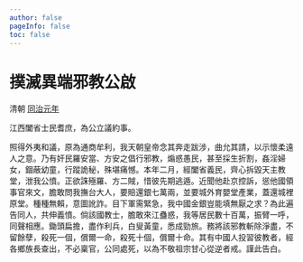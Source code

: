 ```yaml
---
author: false
pageInfo: false
toc: false
---
```


<div class="heti heti--vertical">

# 撲滅異端邪教公啟　

清朝 <a href="#" title="1862">同治元年</a>

江西闔省士民耆庶，為公立議約事。

照得外夷和議，原為通商牟利，我天朝皇帝念其奔走跋涉，曲允其請，以示懷柔遠人之意。乃有奸民羅安當、方安之倡行邪教，煽惑愚民，甚至採生折割，姦淫婦女，錮蔽幼童，行蹤詭秘，殊堪痛憾。本年二月，經闔省義民，齊心拆毀天主教堂，泄我公憤。正欲誅殛羅、方二賊，惜彼先期逃遁。近聞他赴京控訴，慫他國領事官來文，膽敢問我撫台大人，要賠還銀七萬兩，並要城外育嬰堂產業，蓋還城裡原堂。種種無賴，意圖訛詐。目下軍需緊急，我中國金銀豈能填無厭之求？為此遍告同人，共伸義憤。倘該國教士，膽敢來江蠱惑，我等居民數十百萬，振臂一呼，同聲相應。鋤頭扁擔，盡作利兵，白叟黃童，悉成勁旅。務將該邪教斬除淨盡，不留餘孽，殺死一個，償爾一命，殺死十個，償爾十命。其有中國人投習彼教者，經各鄉族長查出，不必稟官，公同處死，以為不敬祖宗甘心從逆者戒。謹此告白。

</div>

